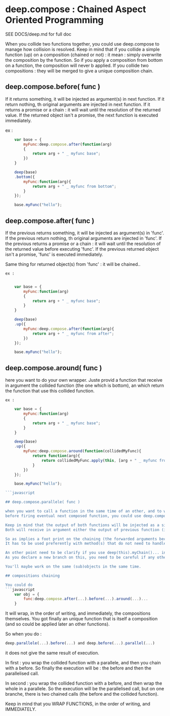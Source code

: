 
deep.compose : Chained Aspect Oriented Programming
==========================
SEE DOCS/deep.md for full doc

When you collide two functions together, you could use deep.compose to manage how collision is resolved.
Keep in mind that if you collide a simple function (up) on a composition (chained or not) : it mean : simply overwrite the composition by the function.
So if you apply a composition from bottom on a function, the composition will never b applied.
If you collide two compositions : they will be merged to give a unique composition chain.


## deep.compose.before( func )

If it returns something, it will be injected as argument(s) in next function.
If it return nothing, th original arguments are injected in next function.
If it returns a promise or a chain : it will wait until the resolution of the returned value.
If the returned object isn't a promise, the next function is executed immediately.

ex :
```javascript
	var base = {
	    myFunc:deep.compose.after(function(arg)
	    {
	        return arg + " _ myfunc base";
	    })
	}

	deep(base)
	.bottom({
	    myFunc:function(arg){
	        return arg + " _ myfunc from bottom";
	    }
	});

	base.myFunc("hello");
```

## deep.compose.after( func )

If the previous returns something, it will be injected as argument(s) in 'func'.
If the previous return nothing, th original arguments are injected in 'func'.
If the previous returns a promise or a chain : it will wait until the resolution of the returned value before executing 'func'.
If the previous returned object isn't a promise, 'func' is executed immediately.

Same thing for returned object(s) from 'func' : it will be chained..

	ex :
```javascript

	var base = {
	    myFunc:function(arg)
	    {
	        return arg + " _ myfunc base";
	    }
	}

	deep(base)
	.up({
	    myFunc:deep.compose.after(function(arg){
	        return arg + " _ myfunc from after";
	    })
	});

	base.myFunc("hello");
```

## deep.compose.around( func )

here you want to do your own wrapper.
Juste provid a function that receive in argument the collided function (the one which is bottom),
an which return the function that use this collided function.

	ex :
```javascript
	var base = {
		myFunc:function(arg)
		{
			return arg + " _ myfunc base";
		}
	}

	deep(base)
	.up({
	    myFunc:deep.compose.around(function(collidedMyFunc){
	    	return function(arg){
	    		return collidedMyFunc.apply(this, [arg + " _ myfunc from around"]);
	    	}
	    })
	});

	base.myFunc("hello");

```javascript

## deep.compose.parallele( func )

when you want to call a function in the same time of an other, and to wait that both function are resolved (even if deferred)
before firing eventual next composed function, you could use deep.compose.parallele( func )

Keep in mind that the output of both functions will be injected as a single array argument in next composed function.
Both will receive in argument either the output of previous function (if any, an even if deferred), or the original(s) argument(s).

So as implies a foot print on the chaining (the forwarded arguments become an array) :
It has to be used preferently with method(s) that do not need to handle argument(s), and that return a promise just for maintaining the chain asynch management.

An other point need to be clarify if you use deep(this).myChain()... in the composed function.
As you declare a new branch on this, you need to be careful if any other of the composed function (currently parallelised) do the same thing.

You'll maybe work on the same (sub)objects in the same time.

## compositions chaining

You could do
```javascript
	var obj = {
		func:deep.compose.after(...).before(...).around(...)...
	}
```
It will wrap, in the order of writing, and immediately, the compositions themselves.
You got finally an unique function that is itself a composition (and so could be applied later an other functions).

So when you do :
```javascript
deep.parallele(...).before(...) and deep.before(...).parallel(...)
```
it does not give the same result of execution.

In first : you wrap the collided function with a parallele, and then you chain with a before.
So finally the execution will be : the before and then the parallelised call.

In second : you wrap the collided function with a before, and then wrap the whole in a parallele.
So the execution will be the parallelised call, but on one branche, there is two chained calls (the before and the collided function).

Keep in mind that you WRAP FUNCTIONS, in the order of writing, and IMMEDIATELY.

